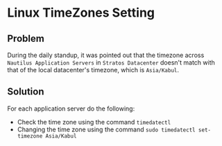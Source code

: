 # Linux TimeZones Setting	
## Problem
During the daily standup, it was pointed out that the timezone across `Nautilus Application Servers` in `Stratos Datacenter` doesn't match with that of the local datacenter's timezone, which is `Asia/Kabul`.

## Solution
For each application server do the following:
- Check the time zone using the command `timedatectl`
- Changing the time zone using the command `sudo timedatectl set-timezone Asia/Kabul`